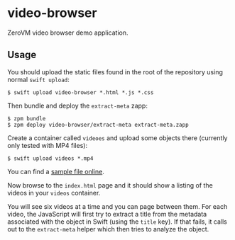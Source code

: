 video-browser
=============

ZeroVM video browser demo application.

Usage
-----

You should upload the static files found in the root of the repository
using normal `swift upload`:

    $ swift upload video-browser *.html *.js *.css

Then bundle and deploy the `extract-meta` zapp:

    $ zpm bundle
    $ zpm deploy video-browser/extract-meta extract-meta.zapp

Create a container called `videoes` and upload some objects there
(currently only tested with MP4 files):

    $ swift upload videos *.mp4

You can find a [sample file online][1].

Now browse to the `index.html` page and it should show a listing of
the videos in your `videos` container.

You will see six videos at a time and you can page between them. For
each video, the JavaScript will first try to extract a title from the
metadata associated with the object in Swift (using the `title` key).
If that fails, it calls out to the `extract-meta` helper which then
tries to analyze the object.

[1]: http://techslides.com/sample-webm-ogg-and-mp4-video-files-for-html5/
